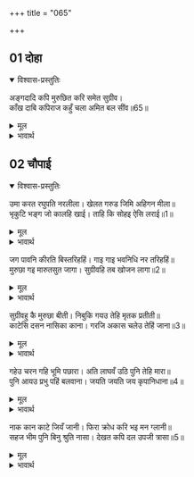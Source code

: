 +++
title = "065"

+++


## 01 दोहा
<details open><summary>विश्वास-प्रस्तुतिः</summary>

अङ्गदादि कपि मुरुछित करि समेत सुग्रीव।  
काँख दाबि कपिराज कहुँ चला अमित बल सींव॥65॥  
</details>
<details><summary>मूल</summary>

अङ्गदादि कपि मुरुछित करि समेत सुग्रीव।  
काँख दाबि कपिराज कहुँ चला अमित बल सींव॥65॥  
</details>

<details><summary>भावार्थ</summary>

सुग्रीव समेत अङ्गदादि वानरों को मूर्छित करके फिर वह अपरिमित बल की सीमा कुम्भकर्ण वानरराज सुग्रीव को काँख में दाबकर चला॥65॥  
</details>





## 02 चौपाई
<details open><summary>विश्वास-प्रस्तुतिः</summary>

उमा करत रघुपति नरलीला। खेलत गरुड जिमि अहिगन मीला॥  
भृकुटि भङ्ग जो कालहि खाई। ताहि कि सोहइ ऐसि लराई॥1॥  
</details>
<details><summary>मूल</summary>

उमा करत रघुपति नरलीला। खेलत गरुड जिमि अहिगन मीला॥  
भृकुटि भङ्ग जो कालहि खाई। ताहि कि सोहइ ऐसि लराई॥1॥  
</details>

<details><summary>भावार्थ</summary>

 (शिवजी कहते हैं-) हे उमा! श्री रघुनाथजी वैसे ही नरलीला कर रहे हैं, जैसे गरुड सर्पों के समूह में मिलकर खेलता हो। जो भौंह के इशारे मात्र से (बिना परिश्रम के) काल को भी खा जाता है, उसे कहीं ऐसी लडाई शोभा देती है?॥1॥  
</details>

जग पावनि कीरति बिस्तरिहहिं। गाइ गाइ भवनिधि नर तरिहहिं॥  
मुरुछा गइ मारुतसुत जागा। सुग्रीवहि तब खोजन लागा॥2॥  

<details><summary>मूल</summary>

जग पावनि कीरति बिस्तरिहहिं। गाइ गाइ भवनिधि नर तरिहहिं॥  
मुरुछा गइ मारुतसुत जागा। सुग्रीवहि तब खोजन लागा॥2॥  
</details>

<details><summary>भावार्थ</summary>

भगवान्‌ (इसके द्वारा) जगत्‌ को पवित्र करने वाली वह कीर्ति फैलाएँगे, जिसे गा-गाकर मनुष्य भवसागर से तर जाएँगे। मूर्च्छा जाती रही, तब मारुति हनुमान्‌जी जागे और फिर वे सुग्रीव को खोजने लगे॥2॥  
</details>

सुग्रीवहु कै मुरुछा बीती। निबुकि गयउ तेहि मृतक प्रतीती॥  
काटेसि दसन नासिका काना। गरजि अकास चलेउ तेहिं जाना॥3॥  

<details><summary>मूल</summary>

सुग्रीवहु कै मुरुछा बीती। निबुकि गयउ तेहि मृतक प्रतीती॥  
काटेसि दसन नासिका काना। गरजि अकास चलेउ तेहिं जाना॥3॥  
</details>

<details><summary>भावार्थ</summary>

 सुग्रीव की भी मूर्च्छा दूर हुई, तब वे (मुर्दे से होकर) खिसक गए (काँख से नीचे गिर पडे)। कुम्भकर्ण ने उनको मृतक जाना। उन्होन्ने कुम्भकर्ण के नाक-कान दाँतों से काट लिए और फिर गरज कर आकाश की ओर चले, तब कुम्भकर्ण ने जाना॥3॥  
</details>

गहेउ चरन गहि भूमि पछारा। अति लाघवँ उठि पुनि तेहि मारा॥  
पुनि आयउ प्रभु पहिं बलवाना। जयति जयति जय कृपानिधाना॥4॥  

<details><summary>मूल</summary>

गहेउ चरन गहि भूमि पछारा। अति लाघवँ उठि पुनि तेहि मारा॥  
पुनि आयउ प्रभु पहिं बलवाना। जयति जयति जय कृपानिधाना॥4॥  
</details>

<details><summary>भावार्थ</summary>

उसने सुग्रीव का पैर पकडकर उनको पृथ्वी पर पछाड दिया। फिर सुग्रीव ने बडी फुर्ती से उठकर उसको मारा और तब बलवान्‌ सुग्रीव प्रभु के पास आए और बोले- कृपानिधान प्रभु की जय हो, जय हो, जय हो॥4॥  
</details>

नाक कान काटे जियँ जानी। फिरा क्रोध करि भइ मन ग्लानी॥  
सहज भीम पुनि बिनु श्रुति नासा। देखत कपि दल उपजी त्रासा॥5॥  

<details><summary>मूल</summary>

नाक कान काटे जियँ जानी। फिरा क्रोध करि भइ मन ग्लानी॥  
सहज भीम पुनि बिनु श्रुति नासा। देखत कपि दल उपजी त्रासा॥5॥  
</details>

<details><summary>भावार्थ</summary>

 नाक-कान काटे गए, ऐसा मन में जानकर बडी ग्लानि हुई और वह क्रोध करके लौटा। एक तो वह स्वभाव (आकृति) से ही भयङ्कर था और फिर बिना नाक-कान का होने से और भी भयानक हो गया। उसे देखते ही वानरों की सेना में भय उत्पन्न हो गया॥5॥  
</details>


